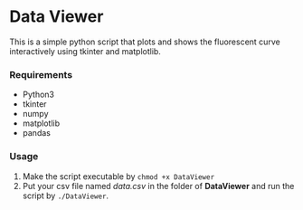 # Data Viewer

This is a simple python script that plots and shows the fluorescent curve interactively using tkinter and matplotlib.

### Requirements
- Python3
- tkinter
- numpy
- matplotlib
- pandas

### Usage
1. Make the script executable by `chmod +x DataViewer`
2. Put your csv file named *data.csv* in the folder of **DataViewer** and run the script by `./DataViewer`.
